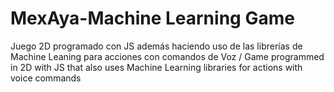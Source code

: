# MexAya-Machine Learning Game
Juego 2D programado con JS además haciendo uso de las librerías de Machine Leaning para acciones con comandos de Voz / Game programmed in 2D with JS that also uses Machine Learning libraries for actions with voice commands
